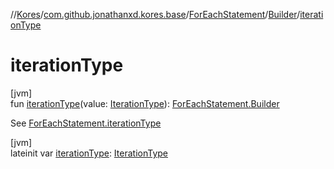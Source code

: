 //[Kores](../../../../index.md)/[com.github.jonathanxd.kores.base](../../index.md)/[ForEachStatement](../index.md)/[Builder](index.md)/[iterationType](iteration-type.md)

# iterationType

[jvm]\
fun [iterationType](iteration-type.md)(value: [IterationType](../../-iteration-type/index.md)): [ForEachStatement.Builder](index.md)

See [ForEachStatement.iterationType](../iteration-type.md)

[jvm]\
lateinit var [iterationType](iteration-type.md): [IterationType](../../-iteration-type/index.md)
